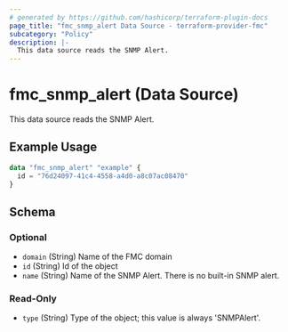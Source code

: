 ```yaml
---
# generated by https://github.com/hashicorp/terraform-plugin-docs
page_title: "fmc_snmp_alert Data Source - terraform-provider-fmc"
subcategory: "Policy"
description: |-
  This data source reads the SNMP Alert.
---
```


# fmc_snmp_alert (Data Source)

This data source reads the SNMP Alert.

## Example Usage

```terraform
data "fmc_snmp_alert" "example" {
  id = "76d24097-41c4-4558-a4d0-a8c07ac08470"
}
```

<!-- schema generated by tfplugindocs -->
## Schema

### Optional

- `domain` (String) Name of the FMC domain
- `id` (String) Id of the object
- `name` (String) Name of the SNMP Alert. There is no built-in SNMP alert.

### Read-Only

- `type` (String) Type of the object; this value is always 'SNMPAlert'.
